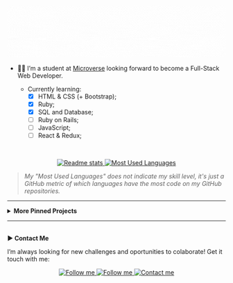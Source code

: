 ![](./assets/banner.gif)


- :woman_technologist: I’m a student at [Microverse](https://www.microverse.org/) looking forward to become a Full-Stack Web Developer.

    - Currently learning:
        - [x] HTML & CSS (+ Bootstrap);
        - [x] Ruby; 
        - [x] SQL and Database;
        - [ ] Ruby on Rails;
        - [ ] JavaScript;
        - [ ] React & Redux;
        
<br>

<p align="center">
    <a href="https://github-readme-stats.vercel.app/api?username=VanessaAoki&theme=radical&show_icons=true">
        <img height="200" alt="Readme stats" src="https://github-readme-stats.vercel.app/api?username=VanessaAoki&theme=graywhite&show_icons=true&icon_color=a960ff" />
    </a>
    <a href="https://github.com/VanessaAoki/github-readme-stats">
        <img height="200" alt="Most Used Languages" src="https://github-readme-stats.vercel.app/api/top-langs/?username=VanessaAoki&hide=javascript,scss&theme=graywhite&layout=compact)" />
    </a>
</p>

> *My "Most Used Languages" does not indicate my skill level, it's just a GitHub metric of which languages have the most code on my GitHub repositories.*

<hr>

<details>
<br>
    <summary><strong>More Pinned Projects</strong></summary>

These are my current favorite projects, please take a look at them:

<p align="center">
    <a href="https://github.com/VanessaAoki/Ruby-Capstone">
        <img alt="Ruby Capstone" src="https://github-readme-stats.vercel.app/api/pin/?username=VanessaAoki&repo=Ruby-Capstone&theme=graywhite" />
    </a>
    <a href="https://github.com/VanessaAoki/TicTacToe">
        <img alt="TicTacToe" src="https://github-readme-stats.vercel.app/api/pin/?username=VanessaAoki&repo=TicTacToe&theme=graywhite" />
    </a>
</p>
</details>

<hr>
<br>
    <summary><strong>▶ Contact Me</strong></summary>

I’m always looking for new challenges and oportunities to colaborate! Get it touch with me:

<p align="center">
    <a href="https://www.linkedin.com/in/vanessasaoki/">
        <img alt="Follow me" src="https://img.shields.io/badge/-LinkedIn-%23a960ff?style=for-the-badge&logo=linkedin">
    </a>
    <a href="https://twitter.com/VanessaSAoki">
        <img alt="Follow me" src="https://img.shields.io/twitter/follow/VanessaSAoki?color=%23a960ff&label=%20%20%20Follow%20me&logo=twitter&style=for-the-badge">
    </a>
    <a href="mailto:vanessa.aoki@outlook.com">
        <img alt="Contact me" src="https://img.shields.io/badge/-contact%20me-%23a960ff?style=for-the-badge&logo=Mail.Ru">
    </a>
</p>
<br>
<!-- bg-color: a960ff -->